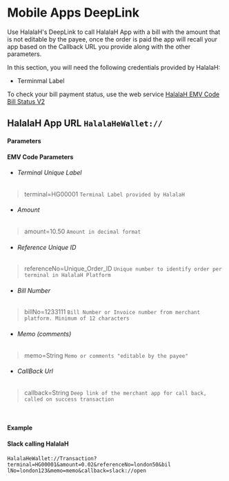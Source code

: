 # Mobile Apps DeepLink

Use HalalaH's DeepLink to call HalalaH App with a bill with the amount that is not editable by the payee, once the order is paid the app will recall your app  based on the Callback URL you provide along with the other parameters.

In this section, you will need the following credentials provided by HalalaH: 
- Terminmal Label 

To check your bill payment status, use the web service [HalalaH EMV Code Bill Status V2](HalalaH%20EMV%20Code%20Bill%20Status%20V2.md) 


## HalalaH App URL  `HalalaHeWallet://`

#### Parameters
#### EMV Code Parameters 
- ###### Terminal Unique Label
> terminal=HG00001 `Terminal Label provided by HalalaH`

- ###### Amount
> amount=10.50 `Amount in decimal format`

- ###### Reference Unique ID
> referenceNo=Unique_Order_ID `Unique number to identify order per terminal in HalalaH Platform`

- ###### Bill Number
> billNo=1233111 `Bill Number or Invoice number from merchant platform. Minimum of 12 characters`

- ###### Memo (comments)
> memo=String `Memo or comments "editable by the payee"`

- ###### CallBack Url
> callback=String `Deep link of the merchant app for call back, called on success transaction`

<br />

#### Example
#### Slack calling HalalaH
```
HalalaHeWallet://Transaction?terminal=HG00001&amount=0.02&referenceNo=london50&bil lNo=london123&memo=memo&callback=slack://open
```

